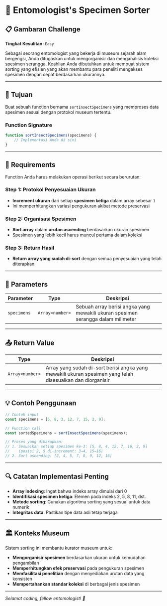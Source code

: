 # 🦗 Entomologist's Specimen Sorter

## 📋 Gambaran Challenge

**Tingkat Kesulitan:** `Easy`

Sebagai seorang entomologist yang bekerja di museum sejarah alam bergengsi, Anda ditugaskan untuk mengorganisir dan menganalisis koleksi spesimen serangga. Keahlian Anda dibutuhkan untuk membuat sistem sorting yang efisien yang akan membantu para peneliti mengakses spesimen dengan cepat berdasarkan ukurannya.

---

## 🎯 Tujuan

Buat sebuah function bernama `sortInsectSpecimens` yang memproses data spesimen sesuai dengan protokol museum tertentu.

### Function Signature
```javascript
function sortInsectSpecimens(specimens) {
    // Implementasi Anda di sini
}
```

---

## 📝 Requirements

Function Anda harus melakukan operasi berikut secara berurutan:

### Step 1: Protokol Penyesuaian Ukuran
- **Increment ukuran** dari setiap **spesimen ketiga** dalam array sebesar `1`
- Ini memperhitungkan variasi pengukuran akibat metode preservasi

### Step 2: Organisasi Spesimen
- **Sort array** dalam **urutan ascending** berdasarkan ukuran spesimen
- Spesimen yang lebih kecil harus muncul pertama dalam koleksi

### Step 3: Return Hasil
- **Return array yang sudah di-sort** dengan semua penyesuaian yang telah diterapkan

---

## 🔧 Parameters

| Parameter | Type | Deskripsi |
|-----------|------|-----------|
| `specimens` | `Array<number>` | Sebuah array berisi angka yang mewakili ukuran spesimen serangga dalam milimeter |

---

## 📤 Return Value

| Type | Deskripsi |
|------|-----------|
| `Array<number>` | Array yang sudah di-sort berisi angka yang mewakili ukuran spesimen yang telah disesuaikan dan diorganisir |

---

## 💡 Contoh Penggunaan

```javascript
// Contoh input
const specimens = [5, 8, 3, 12, 7, 15, 2, 9];

// Function call
const sortedSpecimens = sortInsectSpecimens(specimens);

// Proses yang diharapkan:
// 1. Sesuaikan setiap spesimen ke-3: [5, 8, 4, 12, 7, 16, 2, 9]
//    (posisi 2, 5 di-increment: 3→4, 15→16)
// 2. Sort ascending: [2, 4, 5, 7, 8, 9, 12, 16]
```

---

## 🔍 Catatan Implementasi Penting

- **Array indexing**: Ingat bahwa indeks array dimulai dari 0
- **Identifikasi spesimen ketiga**: Elemen pada indeks 2, 5, 8, 11, dst.
- **Metode sorting**: Gunakan algoritma sorting yang sesuai untuk data numerik
- **Integritas data**: Pastikan tipe data asli tetap terjaga

---

## 🏛️ Konteks Museum

Sistem sorting ini membantu kurator museum untuk:
- **Mengorganisir spesimen** berdasarkan ukuran untuk kemudahan pengambilan
- **Memperhitungkan efek preservasi** pada pengukuran spesimen  
- **Memfasilitasi penelitian** dengan menyediakan urutan data yang konsisten
- **Mempertahankan standar koleksi** di berbagai jenis spesimen

---

*Selamat coding, fellow entomologist! 🐛*
